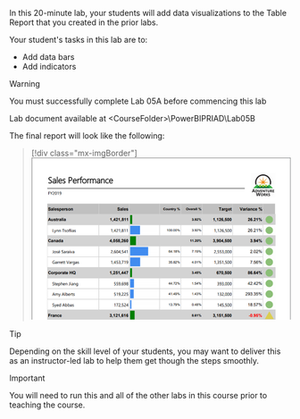 In this 20-minute lab, your students will add data visualizations to the Table Report that you created in the prior labs.

Your student's tasks in this lab are to:

* Add data bars
* Add indicators

> [!WARNING]
> You must successfully complete Lab 05A before commencing this lab


Lab document available at &lt;CourseFolder&gt;\PowerBIPRIAD\Lab05B


The final report will look like the following:
> [!div class="mx-imgBorder"]
> ![Sales performannce report with visualizations](../media/sales-performance-2.png)

> [!Tip]
> Depending on the skill level of your students, you may want to deliver this as an instructor-led lab to help them get though the steps smoothly.

> [!IMPORTANT]
> You will need to run this and all of the other labs in this course prior to teaching the course.

